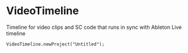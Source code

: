 # VideoTimeline
Timeline for video clips and SC code that runs in sync with Ableton Live timeline

```supercollider
VideoTimeline.newProject("Untitled");
```
